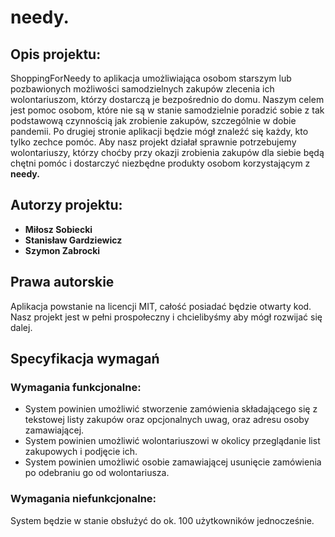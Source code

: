# needy.

## Opis projektu:
  ShoppingForNeedy to aplikacja umożliwiająca osobom starszym lub pozbawionych możliwości samodzielnych zakupów zlecenia ich wolontariuszom, 
którzy dostarczą je bezpośrednio do domu. Naszym celem jest pomoc osobom, które nie są w stanie samodzielnie poradzić sobie z tak podstawową czynnością jak zrobienie zakupów, szczególnie w dobie pandemii. 
  Po drugiej stronie aplikacji będzie mógł znaleźć się każdy, kto tylko zechce pomóc. Aby nasz projekt działał sprawnie potrzebujemy wolontariuszy, którzy choćby przy okazji zrobienia zakupów dla siebie będą chętni pomóc i dostarczyć niezbędne produkty osobom korzystającym z **needy.** 


## Autorzy projektu: 
-	**Miłosz Sobiecki**
-	**Stanisław Gardziewicz**
-	**Szymon Zabrocki**

## Prawa autorskie
Aplikacja powstanie na licencji MIT, całość posiadać będzie otwarty kod. Nasz projekt jest w pełni prospołeczny i chcielibyśmy aby mógł rozwijać się dalej.

## Specyfikacja wymagań
### Wymagania funkcjonalne:
- System powinien umożliwić stworzenie zamówienia składającego się z tekstowej listy zakupów oraz opcjonalnych uwag, oraz adresu osoby zamawiającej. 
- System powinien umożliwić wolontariuszowi w okolicy przeglądanie list zakupowych i podjęcie ich.
- System powinien umożliwić osobie zamawiającej usunięcie zamówienia po odebraniu go od wolontariusza.

### Wymagania niefunkcjonalne:
System będzie w stanie obsłużyć do ok. 100 użytkowników jednocześnie.


